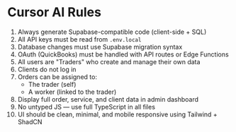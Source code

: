 # Cursor AI Rules

1. Always generate Supabase-compatible code (client-side + SQL)
2. All API keys must be read from `.env.local`
3. Database changes must use Supabase migration syntax
4. OAuth (QuickBooks) must be handled with API routes or Edge Functions
5. All users are "Traders" who create and manage their own data
6. Clients do not log in
7. Orders can be assigned to:
   - The trader (self)
   - A worker (linked to the trader)
8. Display full order, service, and client data in admin dashboard
9. No untyped JS — use full TypeScript in all files
10. UI should be clean, minimal, and mobile responsive using Tailwind + ShadCN
